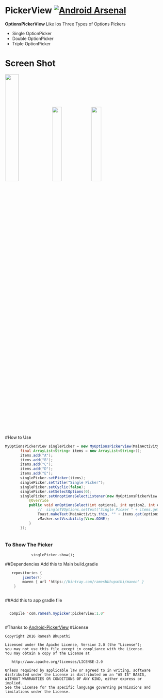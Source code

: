 # PickerView [![Android Arsenal](https://img.shields.io/badge/Android%20Arsenal-PickerView-green.svg?style=true)](https://android-arsenal.com/details/1/4399)
**OptionsPickerView** Like Ios
Three Types of Options Pickers 
- Single OptionPicker
- Double OptionPicker
- Triple OptionPicker

# Screen Shot
<img src="device-2016-09-23-083825.png" width="30%"/> <img src="two%20options.png" width="25%"/>     <img src="device-2016-09-23-084005.png" width="25%"/>


  

#How to Use
 ```java
MyOptionsPickerView singlePicker = new MyOptionsPickerView(MainActivity.this);
        final ArrayList<String> items = new ArrayList<String>();
        items.add("A");
        items.add("B");
        items.add("C");
        items.add("D");
        items.add("E");
        singlePicker.setPicker(items);
        singlePicker.setTitle("Single Picker");
        singlePicker.setCyclic(false);
        singlePicker.setSelectOptions(0);
        singlePicker.setOnoptionsSelectListener(new MyOptionsPickerView.OnOptionsSelectListener() {
            @Override
            public void onOptionsSelect(int options1, int option2, int options3) {
                //  singleTVOptions.setText("Single Picker " + items.get(options1));
                Toast.makeText(MainActivity.this, "" + items.get(options1), Toast.LENGTH_SHORT).show();
                vMasker.setVisibility(View.GONE);
            }
        });
      
```
### To Show The Picker
                singlePicker.show();
##Dependencies
Add this to Main build.gradle
```java
   repositories {
        jcenter()
        maven { url 'https://bintray.com/rameshbhupathi/maven' }
    }
    
```
    
##Add this to app gradle file
```java 

  compile 'com.ramesh.mypicker:pickerview:1.0'
  
```


#Thanks to
[Android-PickerView](https://github.com/saiwu-bigkoo/Android-PickerView) 
#License

    Copyright 2016 Ramesh Bhupathi

    Licensed under the Apache License, Version 2.0 (the "License");
    you may not use this file except in compliance with the License.
    You may obtain a copy of the License at

       http://www.apache.org/licenses/LICENSE-2.0

    Unless required by applicable law or agreed to in writing, software
    distributed under the License is distributed on an "AS IS" BASIS,
    WITHOUT WARRANTIES OR CONDITIONS OF ANY KIND, either express or implied.
    See the License for the specific language governing permissions and
    limitations under the License.
